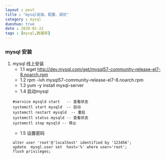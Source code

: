 ```yaml
---
layout : post
title : "mysql安装、配置、调优"
category : mysql
duoshuo: true
date : 2020-01-22
tags : [mysql,数据库]
---
```


### mysql 安装 ###
1. mysql 线上安装
    - 1.1 wget http://dev.mysql.com/get/mysql57-community-release-el7-8.noarch.rpm 
    - 1.2 rpm -ivh mysql57-community-release-el7-8.noarch.rpm 
    - 1.3 yum -y install mysql-server 
    - 1.4 启动mysql
    ````
    #service mysqld start   -- 查看状态
    systemctl start mysqld  -- 启动
    systemctl restart mysqld  -- 重启
    systemctl status mysqld -- 查看状态
    systemctl stop mysqld -- 停止
    ````
    - 1.5 设置密码
    ````
    alter user 'root'@'localhost' identified by '123456';
    update  mysql.user set  host='%' where user='root';
    flush privileges;
    ````

